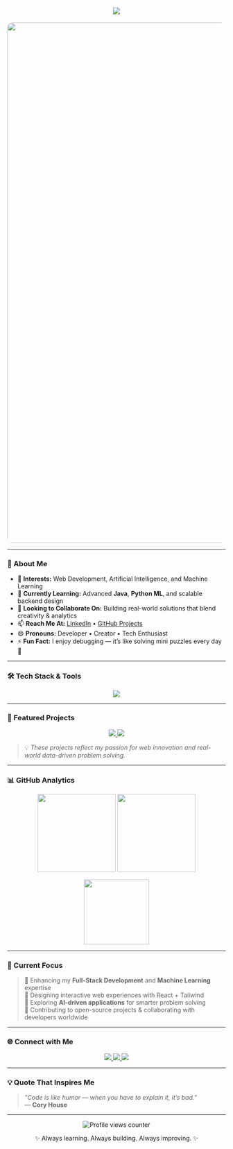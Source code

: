 <!-- ✨ GitHub Profile README for Rounak Kumar Jha -->

<h1 align="center">
  <img src="https://readme-typing-svg.herokuapp.com?font=Fira+Code&size=28&duration=3000&pause=800&color=00C8FF&center=true&vCenter=true&width=750&lines=Hey+there!+👋+I'm+Rounak+Kumar+Jha;Full+Stack+Web+Developer+💻;Machine+Learning+Enthusiast+🤖;Problem+Solver+and+Innovator!">
</h1>

<p align="center">
  <img src="https://github.com/Rounak-webdev/YourRepo/raw/main/banner.gif" alt="Animated Banner" width="1200" style="border-radius:12px;">
</p>

---

### 🧠 About Me  

- 👀 **Interests:** Web Development, Artificial Intelligence, and Machine Learning  
- 🌱 **Currently Learning:** Advanced **Java**, **Python ML**, and scalable backend design  
- 💞️ **Looking to Collaborate On:** Building real-world solutions that blend creativity & analytics  
- 📫 **Reach Me At:** [LinkedIn](https://www.linkedin.com/in/rounak-kumar-jha-90892b27a/) • [GitHub Projects](https://github.com/Rounak-webdev?tab=repositories)  
- 😄 **Pronouns:** Developer • Creator • Tech Enthusiast  
- ⚡ **Fun Fact:** I enjoy debugging — it’s like solving mini puzzles every day 🧩  

---

### 🛠️ Tech Stack & Tools  

<p align="center">
  <img src="https://skillicons.dev/icons?i=html,css,js,ts,react,nodejs,express,mysql,java,python,git,github,vscode,figma,postman,tailwind" />
</p>

---

### 🚀 Featured Projects  

<p align="center">
  <a href="https://github.com/Rounak-webdev/Heartify.in">
    <img src="https://github-readme-stats.vercel.app/api/pin/?username=Rounak-webdev&repo=Heartify.in&theme=tokyonight" />
  </a>
  <a href="https://github.com/Rounak-webdev/LoopTalk">
    <img src="https://github-readme-stats.vercel.app/api/pin/?username=Rounak-webdev&repo=LoopTalk&theme=tokyonight" />
  </a>
</p>

> 💡 *These projects reflect my passion for web innovation and real-world data-driven problem solving.*

---

### 📊 GitHub Analytics  

<p align="center">
  <img height="180em" src="https://github-readme-stats.vercel.app/api?username=Rounak-webdev&show_icons=true&theme=tokyonight&hide_border=true" />
  <img height="180em" src="https://github-readme-streak-stats.herokuapp.com/?user=Rounak-webdev&theme=tokyonight&hide_border=true" />
</p>

<p align="center">
  <img height="150em" src="https://github-readme-stats.vercel.app/api/top-langs/?username=Rounak-webdev&layout=compact&theme=tokyonight&hide_border=true" />
</p>

---

### 🧭 Current Focus  

> 🔹 Enhancing my **Full-Stack Development** and **Machine Learning** expertise  
> 🔹 Designing interactive web experiences with React + Tailwind  
> 🔹 Exploring **AI-driven applications** for smarter problem solving  
> 🔹 Contributing to open-source projects & collaborating with developers worldwide  

---

### 🌐 Connect with Me  

<p align="center">
  <a href="https://www.linkedin.com/in/rounak-kumar-jha-90892b27a/" target="_blank">
    <img src="https://img.shields.io/badge/LinkedIn-%230A66C2.svg?style=for-the-badge&logo=linkedin&logoColor=white"/>
  </a>
  <a href="mailto:rounakrjha09@gmail.com">
    <img src="https://img.shields.io/badge/Gmail-%23EA4335.svg?style=for-the-badge&logo=gmail&logoColor=white"/>
  </a>
  <a href="https://github.com/Rounak-webdev" target="_blank">
    <img src="https://img.shields.io/badge/GitHub-%23181717.svg?style=for-the-badge&logo=github&logoColor=white"/>
  </a>
</p>

---

### 💡 Quote That Inspires Me  

> _"Code is like humor — when you have to explain it, it’s bad."_  
> — **Cory House**

---

<p align="center">
  <img src="https://komarev.com/ghpvc/?username=Rounak-webdev&label=Profile+Views&color=0e75b6&style=flat" alt="Profile views counter" />
</p>

<p align="center">✨ Always learning. Always building. Always improving. ✨</p>
